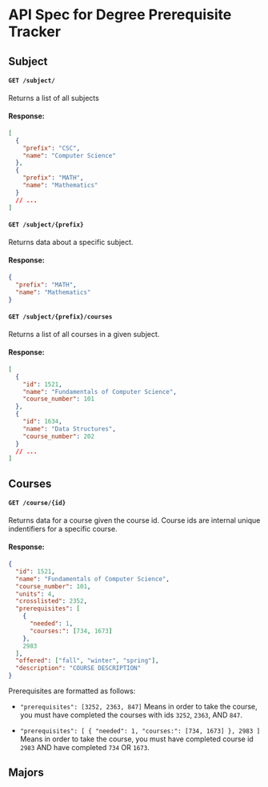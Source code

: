 # API Spec for Degree Prerequisite Tracker

## Subject

#### `GET /subject/`

Returns a list of all subjects

#### Response:

```json
[
  {
    "prefix": "CSC",
    "name": "Computer Science"
  },
  {
    "prefix": "MATH",
    "name": "Mathematics"
  }
  // ...
]
```

#### `GET /subject/{prefix}`

Returns data about a specific subject.

#### Response:

```json
{
  "prefix": "MATH",
  "name": "Mathematics"
}
```

#### `GET /subject/{prefix}/courses`

Returns a list of all courses in a given subject.

#### Response:

```json
[
  {
    "id": 1521,
    "name": "Fundamentals of Computer Science",
    "course_number": 101
  },
  {
    "id": 1634,
    "name": "Data Structures",
    "course_number": 202
  }
  // ...
]
```

## Courses

#### `GET /course/{id}`

Returns data for a course given the course id. Course ids are internal unique indentifiers for a specific course.

#### Response:

```json
{
  "id": 1521,
  "name": "Fundamentals of Computer Science",
  "course_number": 101,
  "units": 4,
  "crosslisted": 2352,
  "prerequisites": [
    {
      "needed": 1,
      "courses:": [734, 1673]
    },
    2983
  ],
  "offered": ["fall", "winter", "spring"],
  "description": "COURSE DESCRIPTION"
}
```

Prerequisites are formatted as follows:

- `"prerequisites": [3252, 2363, 847]` Means in order to take the course, you must have completed the courses with ids `3252`, `2363`, AND `847`.

- `"prerequisites": [
  {
    "needed": 1,
    "courses:": [734, 1673]
  },
  2983
]` Means in order to take the course, you must have completed course id `2983` AND have completed `734` OR `1673`.

## Majors
